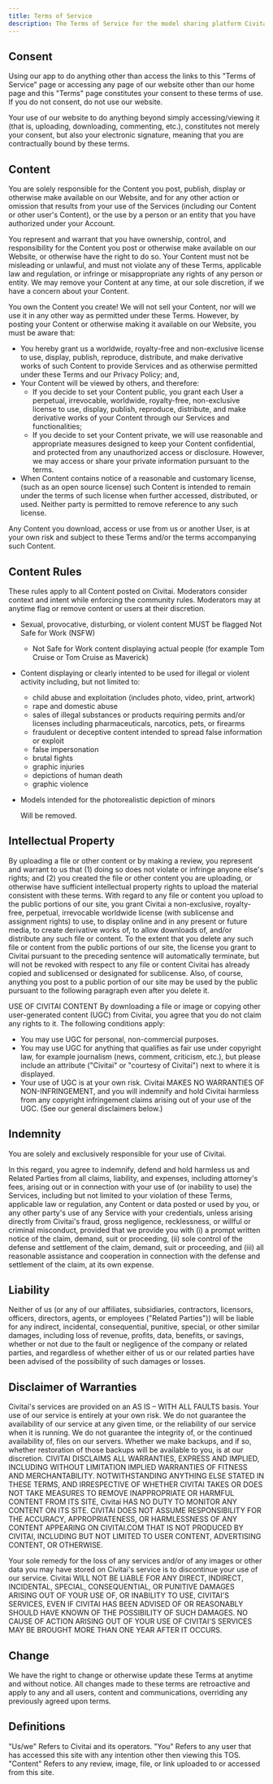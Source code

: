 ```yaml
---
title: Terms of Service
description: The Terms of Service for the model sharing platform Civitai
---
```


## Consent
Using our app to do anything other than access the links to this "Terms of Service" page or accessing any page of our website other than our home page and this "Terms" page constitutes your consent to these terms of use. If you do not consent, do not use our website.

Your use of our website to do anything beyond simply accessing/viewing it (that is, uploading, downloading, commenting, etc.), constitutes not merely your consent, but also your electronic signature, meaning that you are contractually bound by these terms.

## Content
You are solely responsible for the Content you post, publish, display or otherwise make available on our Website, and for any other action or omission that results from your use of the Services (including our Content or other user's Content), or the use by a person or an entity that you have authorized under your Account.

You represent and warrant that you have ownership, control, and responsibility for the Content you post or otherwise make available on our Website, or otherwise have the right to do so. Your Content must not be misleading or unlawful, and must not violate any of these Terms, applicable law and regulation, or infringe or misappropriate any rights of any person or entity. We may remove your Content at any time, at our sole discretion, if we have a concern about your Content.

You own the Content you create! We will not sell your Content, nor will we use it in any other way as permitted under these Terms. However, by posting your Content or otherwise making it available on our Website, you must be aware that:

- You hereby grant us a worldwide, royalty-free and non-exclusive license to use, display, publish, reproduce, distribute, and make derivative works of such Content to provide Services and as otherwise permitted under these Terms and our Privacy Policy; and,
- Your Content will be viewed by others, and therefore:
  - If you decide to set your Content public, you grant each User a perpetual, irrevocable, worldwide, royalty-free, non-exclusive license to use, display, publish, reproduce, distribute, and make derivative works of your Content through our Services and functionalities;
  - If you decide to set your Content private, we will use reasonable and appropriate measures designed to keep your Content confidential, and protected from any unauthorized access or disclosure. However, we may access or share your private information pursuant to the terms.
- When Content contains notice of a reasonable and customary license, (such as an open source license) such Content is intended to remain under the terms of such license when further accessed, distributed, or used. Neither party is permitted to remove reference to any such license.

Any Content you download, access or use from us or another User, is at your own risk and subject to these Terms and/or the terms accompanying such Content.

## Content Rules
These rules apply to all Content posted on Civitai. Moderators consider context and intent while enforcing the community rules. Moderators may at anytime flag or remove content or users at their discretion.

- Sexual, provocative, disturbing, or violent content MUST be flagged Not Safe for Work (NSFW)
  - Not Safe for Work content displaying actual people (for example Tom Cruise or Tom Cruise as Maverick)
- Content displaying or clearly intented to be used for illegal or violent activity including, but not limited to:
  - child abuse and exploitation (includes photo, video, print, artwork)
  - rape and domestic abuse
  - sales of illegal substances or products requiring permits and/or licenses including pharmaceuticals, narcotics, pets, or firearms
  - fraudulent or deceptive content intended to spread false information or exploit
  - false impersonation
  - brutal fights
  - graphic injuries
  - depictions of human death
  - graphic violence
- Models intended for the photorealistic depiction of minors

  Will be removed.

## Intellectual Property
By uploading a file or other content or by making a review, you represent and warrant to us that (1) doing so does not violate or infringe anyone else's rights; and (2) you created the file or other content you are uploading, or otherwise have sufficient intellectual property rights to upload the material consistent with these terms. With regard to any file or content you upload to the public portions of our site, you grant Civitai a non-exclusive, royalty-free, perpetual, irrevocable worldwide license (with sublicense and assignment rights) to use, to display online and in any present or future media, to create derivative works of, to allow downloads of, and/or distribute any such file or content. To the extent that you delete any such file or content from the public portions of our site, the license you grant to Civitai pursuant to the preceding sentence will automatically terminate, but will not be revoked with respect to any file or content Civitai has already copied and sublicensed or designated for sublicense. Also, of course, anything you post to a public portion of our site may be used by the public pursuant to the following paragraph even after you delete it.

USE OF CIVITAI CONTENT
By downloading a file or image or copying other user-generated content (UGC) from Civitai, you agree that you do not claim any rights to it. The following conditions apply:

- You may use UGC for personal, non-commercial purposes.
- You may use UGC for anything that qualifies as fair use under copyright law, for example journalism (news, comment, criticism, etc.), but please include an attribute ("Civitai" or "courtesy of Civitai") next to where it is displayed.
- Your use of UGC is at your own risk. Civitai MAKES NO WARRANTIES OF NON-INFRINGEMENT, and you will indemnify and hold Civitai harmless from any copyright infringement claims arising out of your use of the UGC. (See our general disclaimers below.)


## Indemnity
You are solely and exclusively responsible for your use of Civitai.

In this regard, you agree to indemnify, defend and hold harmless us and Related Parties from all claims, liability, and expenses, including attorney's fees, arising out or in connection with your use of (or inability to use) the Services, including but not limited to your violation of these Terms, applicable law or regulation, any Content or data posted or used by you, or any other party's use of any Service with your credentials, unless arising directly from Civitai's fraud, gross negligence, recklessness, or willful or criminal misconduct, provided that we provide you with (i) a prompt written notice of the claim, demand, suit or proceeding, (ii) sole control of the defense and settlement of the claim, demand, suit or proceeding, and (iii) all reasonable assistance and cooperation in connection with the defense and settlement of the claim, at its own expense.

## Liability
Neither of us (or any of our affiliates, subsidiaries, contractors, licensors, officers, directors, agents, or employees ("Related Parties")) will be liable for any indirect, incidental, consequential, punitive, special, or other similar damages, including loss of revenue, profits, data, benefits, or savings, whether or not due to the fault or negligence of the company or related parties, and regardless of whether either of us or our related parties have been advised of the possibility of such damages or losses.


## Disclaimer of Warranties
Civitai's services are provided on an AS IS – WITH ALL FAULTS basis. Your use of our service is entirely at your own risk. We do not guarantee the availability of our service at any given time, or the reliability of our service when it is running. We do not guarantee the integrity of, or the continued availability of, files on our servers. Whether we make backups, and if so, whether restoration of those backups will be available to you, is at our discretion. CIVITAI DISCLAIMS ALL WARRANTIES, EXPRESS AND IMPLIED, INCLUDING WITHOUT LIMITATION IMPLIED WARRANTIES OF FITNESS AND MERCHANTABILITY. NOTWITHSTANDING ANYTHING ELSE STATED IN THESE TERMS, AND IRRESPECTIVE OF WHETHER CIVITAI TAKES OR DOES NOT TAKE MEASURES TO REMOVE INAPPROPRIATE OR HARMFUL CONTENT FROM ITS SITE, Civitai HAS NO DUTY TO MONITOR ANY CONTENT ON ITS SITE. CIVITAI DOES NOT ASSUME RESPONSIBILITY FOR THE ACCURACY, APPROPRIATENESS, OR HARMLESSNESS OF ANY CONTENT APPEARING ON CIVITAI.COM THAT IS NOT PRODUCED BY CIVITAI, INCLUDING BUT NOT LIMITED TO USER CONTENT, ADVERTISING CONTENT, OR OTHERWISE.

Your sole remedy for the loss of any services and/or of any images or other data you may have stored on Civitai's service is to discontinue your use of our service. Civitai WILL NOT BE LIABLE FOR ANY DIRECT, INDIRECT, INCIDENTAL, SPECIAL, CONSEQUENTIAL, OR PUNITIVE DAMAGES ARISING OUT OF YOUR USE OF, OR INABILITY TO USE, CIVITAI'S SERVICES, EVEN IF CIVITAI HAS BEEN ADVISED OF OR REASONABLY SHOULD HAVE KNOWN OF THE POSSIBILITY OF SUCH DAMAGES. NO CAUSE OF ACTION ARISING OUT OF YOUR USE OF CIVITAI'S SERVICES MAY BE BROUGHT MORE THAN ONE YEAR AFTER IT OCCURS.


## Change
We have the right to change or otherwise update these Terms at anytime and without notice. All changes made to these terms are retroactive and apply to any and all users, content and communications, overriding any previously agreed upon terms.

## Definitions
"Us/we" Refers to Civitai and its operators.
"You" Refers to any user that has accessed this site with any intention other then viewing this TOS.
"Content" Refers to any review, image, file, or link uploaded to or accessed from this site.

